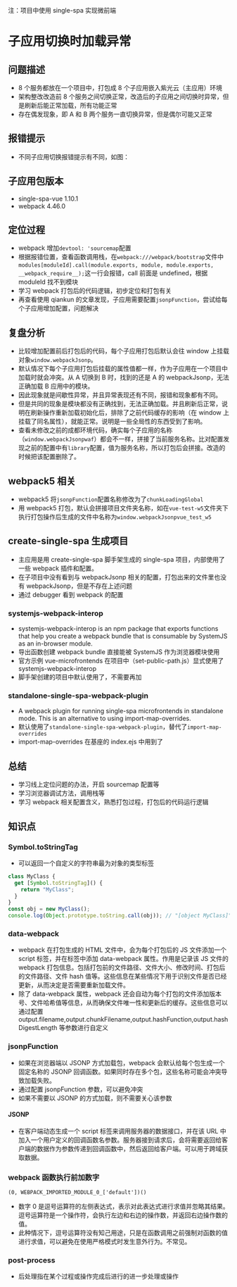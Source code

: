 注：项目中使用 single-spa 实现微前端

# 子应用切换时加载异常

## 问题描述

- 8 个服务都放在一个项目中，打包成 8 个子应用嵌入紫光云（主应用）环境
- 架构整改改造前 8 个服务之间切换正常，改造后的子应用之间切换时异常，但是刷新后能正常加载，所有功能正常
- 存在偶发现象，即 A 和 B 两个服务一直切换异常，但是偶尔可能又正常

## 报错提示

- 不同子应用切换报错提示有不同，如图：

## 子应用包版本

- single-spa-vue 1.10.1
- webpack 4.46.0

## 定位过程

- webpack 增加`devtool: 'sourcemap`配置
- 根据报错位置，查看函数调用栈，在`webpack:///webpack/bootstrap`文件中`modules[moduleId].call(module.exports, module, module.exports, __webpack_require__);`这一行会报错，call 前面是 undefined，根据 moduleId 找不到模块
- 学习 webpack 打包后的代码逻辑，初步定位和打包有关
- 再查看使用 qiankun 的文章发现，子应用需要配置`jsonpFunction`，尝试给每个子应用增加配置，问题解决

## 复盘分析

- 比较增加配置前后打包后的代码，每个子应用打包后默认会往 window 上挂载对象`window.webpackJsonp`。
- 默认情况下每个子应用打包后挂载的属性值都一样，作为子应用在一个项目中加载时就会冲突。从 A 切换到 B 时，找到的还是 A 的 webpackJsonp，无法正确加载 B 应用中的模块。
- 因此现象就是间歇性异常，并且异常表现还有不同，报错和现象都有不同。
- 但是共同的现象是模块都没有正确找到，无法正确加载。并且刷新后正常，说明在刷新操作重新加载初始化后，排除了之前代码缓存的影响（在 window 上挂载了同名属性），就能正常。说明是一些全局性的东西受到了影响。
- 查看未修改之前的成都环境代码，确实每个子应用的名称（`window.webpackJsonpwaf`）都会不一样，拼接了当前服务名称。比对配置发现之前的配置中有`library`配置，值为服务名称，所以打包后会拼接。改造的时候把该配置删除了。

## webpack5 相关

- webpack5 将`jsonpFunction`配置名称修改为了`chunkLoadingGlobal`
- 用 webpack5 打包，默认会拼接项目文件夹名称，如在`vue-test-w5`文件夹下执行打包操作后生成的文件中名称为`window.webpackJsonpvue_test_w5`

## create-single-spa 生成项目

- 主应用是用 create-single-spa 脚手架生成的 single-spa 项目，内部使用了一些 webpack 插件和配置。
- 在子项目中没有看到与 webpackJsonp 相关的配置，打包出来的文件里也没有 webpackJsonp，但是不存在上述问题
- 通过 debugger 看到 webpack 的配置

### systemjs-webpack-interop

- systemjs-webpack-interop is an npm package that exports functions that help you create a webpack bundle that is consumable by SystemJS as an in-browser module.
- 导出函数创建 webpack bundle 直接能被 SystemJS 作为浏览器模块使用
- 官方示例 vue-microfrontends 在项目中（set-public-path.js）显式使用了 systemjs-webpack-interop
- 脚手架创建的项目中默认使用了，不需要再加

### standalone-single-spa-webpack-plugin

- A webpack plugin for running single-spa microfrontends in standalone mode. This is an alternative to using import-map-overrides.
- 默认使用了`standalone-single-spa-webpack-plugin`，替代了`import-map-overrides`
- import-map-overrides 在基座的 index.ejs 中用到了

## 总结

- 学习线上定位问题的办法，开启 sourcemap 配置等
- 学习浏览器调试方法，调用栈等
- 学习 webpack 相关配置含义，熟悉打包过程，打包后的代码运行逻辑

## 知识点

### Symbol.toStringTag

- 可以返回一个自定义的字符串最为对象的类型标签

```js
class MyClass {
  get [Symbol.toStringTag]() {
    return "MyClass";
  }
}
const obj = new MyClass();
console.log(Object.prototype.toString.call(obj)); // "[object MyClass]"
```

### data-webpack

- webpack 在打包生成的 HTML 文件中，会为每个打包后的 JS 文件添加一个 script 标签，并在标签中添加 data-webpack 属性。作用是记录该 JS 文件的 webpack 打包信息。包括打包前的文件路径、文件大小、修改时间、打包后的文件路径、文件 hash 值等。这些信息在某些情况下用于识别文件是否已经更新，从而决定是否需要重新加载文件。
- 除了 data-webpack 属性，webpack 还会自动为每个打包的文件添加版本号、文件哈希值等信息，从而确保文件唯一性和更新后的缓存。这些信息可以通过配置 output.filename,output.chunkFilename,output.hashFunction,output.hashDigestLength 等参数进行自定义

### jsonpFunction

- 如果在浏览器端以 JSONP 方式加载包，webpack 会默认给每个包生成一个固定名称的 JSONP 回调函数。如果同时存在多个包，这些名称可能会冲突导致加载失败。
- 通过配置 jsonpFunction 参数，可以避免冲突
- 如果不需要以 JSONP 的方式加载，则不需要关心该参数

#### JSONP

- 在客户端动态生成一个 script 标签来调用服务器的数据接口，并在该 URL 中加入一个用户定义的回调函数名参数。服务器接到请求后，会将需要返回给客户端的数据作为参数传递到回调函数中，然后返回给客户端。可以用于跨域获取数据。

### webpack 函数执行前加数字

`(0, WEBPACK_IMPORTED_MODULE_0_['default'])()`

- 数字 0 是逗号运算符的左侧表达式，表示对此表达式进行求值并忽略其结果。逗号运算符是一个操作符，会执行左边和右边的操作数，并返回右边操作数的值。
- 此种情况下，逗号运算符没有知己用途，只是在函数调用之前强制对函数的值进行求值，可以避免在使用严格模式时发生意外行为。不常见。

### post-process

- 后处理指在某个过程或操作完成后进行的进一步处理或操作
